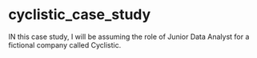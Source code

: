 # cyclistic_case_study

IN this case study, I will be assuming the role of Junior Data Analyst for a fictional company called Cyclistic.
